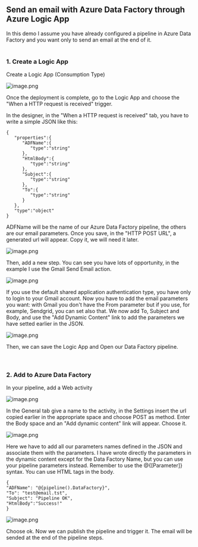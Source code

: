 ## Send an email with Azure Data Factory through Azure Logic App

In this demo I assume you have already configured a pipeline in Azure Data Factory and you want only to send an email at the end of it.
<br><br>

### 1. Create a Logic App

Create a Logic App (Consumption Type)

![image.png](https://cdn.hashnode.com/res/hashnode/image/upload/v1638986158259/FkJe-BImo.png)

Once the deployment is complete, go to the Logic App and choose the "When a HTTP request is received" trigger.

In the designer, in the "When a HTTP request is received" tab, you have to write a simple JSON like this:

```
{
   "properties":{
      "ADFName":{
         "type":"string"
      },
      "HtmlBody":{
         "type":"string"
      },
      "Subject":{
         "type":"string"
      },
      "To":{
         "type":"string"
      }
   },
   "type":"object"
}
``` 
ADFName will be the name of our Azure Data Factory pipeline, the others are our email parameters.
Once you save, in the "HTTP POST URL", a generated url will appear. Copy it, we will need it later.

![image.png](https://cdn.hashnode.com/res/hashnode/image/upload/v1638459789031/Fdm1q8g4l.png)

Then, add a new step. You can see you have lots of opportunity, in the example I use the Gmail Send Email action.


![image.png](https://cdn.hashnode.com/res/hashnode/image/upload/v1638459953494/28710rST4.png)

If you use the default shared application authentication type, you have only to login to your Gmail account.
Now you have to add the email parameters you want: with Gmail you don't have the From parameter but if you use, for example, Sendgrid, you can set also that.
We now add To, Subject and Body, and use the "Add Dynamic Content" link to add the parameters we have setted earlier in the JSON.

![image.png](https://cdn.hashnode.com/res/hashnode/image/upload/v1638460563127/oWofQxD8V.png)

Then, we can save the Logic App and Open our Data Factory pipeline.
<br><br><br>

### 2. Add to Azure Data Factory

In your pipeline, add a Web activity 

![image.png](https://cdn.hashnode.com/res/hashnode/image/upload/v1638461295780/fpEJmpd1s.png)

In the General tab give a name to the activity, in the Settings insert the url copied earlier in the appropriate space and choose POST as method. Enter the Body space and an "Add dynamic content" link will appear. Choose it. 

![image.png](https://cdn.hashnode.com/res/hashnode/image/upload/v1638461971761/v_Zo8ElFA.png)

Here we have to add all our parameters names defined in the JSON and associate them with the parameters. I have wrote directly the parameters in the dynamic content except for the Data Factory Name, but you can use your pipeline parameters instead. Remember to use the @{[Parameter]} syntax.
You can use HTML tags in the body.

```
{
"ADFName": "@{pipeline().DataFactory}",
"To": "test@email.tst",
"Subject": "Pipeline OK",
"HtmlBody":"Success!"
}
``` 

![image.png](https://cdn.hashnode.com/res/hashnode/image/upload/v1638462677347/iCUirEFoY.png)

Choose ok.
Now we can publish the pipeline and trigger it. The email will be sended at the end of the pipeline steps.
